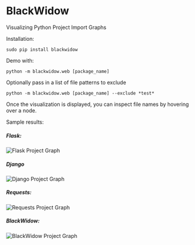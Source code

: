 # BlackWidow
Visualizing Python Project Import Graphs

Installation:
```
sudo pip install blackwidow
```

Demo with:
```
python -m blackwidow.web [package_name]
```

Optionally pass in a list of file patterns to exclude
```
python -m blackwidow.web [package_name] --exclude *test*
```

Once the visualization is displayed, you can inspect file names by hovering over a node.  

Sample results:

##### Flask:
![Flask Project Graph](http://i.imgur.com/az7huA2.png)

##### Django 
![Django Project Graph](http://i.imgur.com/54W6LDu.png)

##### Requests:
![Requests Project Graph](http://i.imgur.com/RdUrRAC.png)

##### BlackWidow: 
![BlackWidow Project Graph](http://i.imgur.com/BroPIu8.png)

